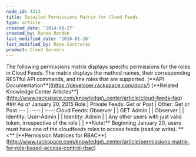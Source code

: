 ```yaml
---
node_id: 4213
title: Detailed Permissions Matrix for Cloud Feeds
type: article
created_date: '2014-08-27'
created_by: Renee Rendon
last_modified_date: '2016-01-16'
last_modified_by: Rose Contreras
product: Cloud Servers
---
```


The following permissions matrix displays specific permissions for the
roles in Cloud Feeds. The matrix displays the method names, their
corresponding RESTful API commands, and the roles that are supported.
\[\*\*API Documentation\*\*\](https://developer.rackspace.com/docs/)
\[\*\*Related Knowledge Center
Articles\*\*\](http://www.rackspace.com/knowledge\_center/article/cloud-feeds-faq)
\#\#\# As of January 20, 2015 Role | Private Feeds: Get or Post | Other:
Get or Post --- | :---: | :---: Cloud Feeds: Observer |   | GET Admin |
  |   Observer |   |   Identity: User-Admin |   |  Identity: Admin |   |
  Any other users with just valid token, irrespective of the role |   |
  \*\*Note:\*\* Beginning January 20, users must have one of the
cloudfeeds roles to access feeds (read or write). \*\*&lt;\*\*
\[\*\*Permission Matrices for
RBAC\*\*\](http://www.rackspace.com/knowledge\_center/article/permissions-matrix-for-role-based-access-control-rbac)


